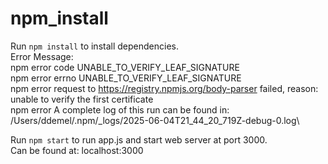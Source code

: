 # npm_install

Run `npm install` to install dependencies.\
Error Message:\
npm error code UNABLE_TO_VERIFY_LEAF_SIGNATURE\
npm error errno UNABLE_TO_VERIFY_LEAF_SIGNATURE\
npm error request to https://registry.npmjs.org/body-parser failed, reason: unable to verify the first certificate\
npm error A complete log of this run can be found in: /Users/ddemel/.npm/_logs/2025-06-04T21_44_20_719Z-debug-0.log\

Run `npm start` to run app.js and start web server at port 3000.\
Can be found at: localhost:3000
